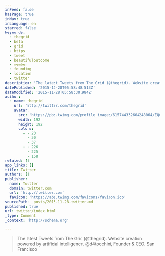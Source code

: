 ```yaml
---
inFeed: false
hasPage: true
inNav: true
inLanguage: en
starred: false
keywords:
  - thegrid
  - beta
  - grid
  - https
  - tweet
  - beautifuloutcome
  - member
  - founding
  - location
  - twitter
description: 'The latest Tweets from The Grid (@thegrid). Website creation powered by artificial intelligence. @d4tocchini, Founder & CEO. San Francisco'
datePublished: '2015-11-28T05:58:48.513Z'
dateModified: '2015-11-28T05:58:30.984Z'
author:
  - name: thegrid
    url: 'http://twitter.com/thegrid'
    avatar:
      src: 'https://pbs.twimg.com/profile_images/615744332604248064/EQCa2hAy_400x400.jpg'
      width: 192
      height: 192
      colors:
        - - 23
          - 30
          - 37
        - - 226
          - 225
          - 158
related: []
app_links: []
title: Twitter
authors: []
publisher:
  name: Twitter
  domain: twitter.com
  url: 'http://twitter.com'
  favicon: 'https://abs.twimg.com/favicons/favicon.ico'
sourcePath: _posts/2015-11-28-twitter.md
published: true
url: twitter/index.html
_type: Comment
_context: 'http://schema.org'

---
```

> The latest Tweets from The Grid (@thegrid). Website creation powered by artificial intelligence. @d4tocchini, Founder & CEO. San Francisco